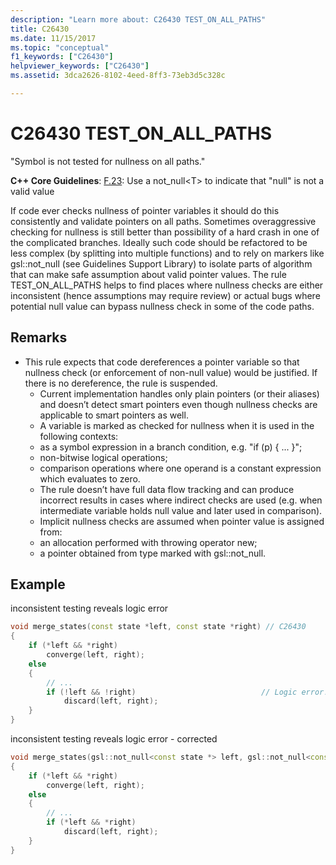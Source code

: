 ```yaml
---
description: "Learn more about: C26430 TEST_ON_ALL_PATHS"
title: C26430
ms.date: 11/15/2017
ms.topic: "conceptual"
f1_keywords: ["C26430"]
helpviewer_keywords: ["C26430"]
ms.assetid: 3dca2626-8102-4eed-8ff3-73eb3d5c328c

---
```

# C26430 TEST_ON_ALL_PATHS

"Symbol is not tested for nullness on all paths."

**C++ Core Guidelines**:
[F.23](https://github.com/isocpp/CppCoreGuidelines/blob/master/CppCoreGuidelines.md#f23-use-a-not_nullt-to-indicate-that-null-is-not-a-valid-value): Use a not_null\<T> to indicate that "null" is not a valid value

If code ever checks nullness of pointer variables it should do this consistently and validate pointers on all paths. Sometimes overaggressive checking for nullness is still better than possibility of a hard crash in one of the complicated branches. Ideally such code should be refactored to be less complex (by splitting into multiple functions) and to rely on markers like gsl::not_null (see Guidelines Support Library) to isolate parts of algorithm that can make safe assumption about valid pointer values. The rule TEST_ON_ALL_PATHS helps to find places where nullness checks are either inconsistent (hence assumptions may require review) or actual bugs where potential null value can bypass nullness check in some of the code paths.

## Remarks

- This rule expects that code dereferences a pointer variable so that nullness check (or enforcement of non-null value) would be justified. If there is no dereference, the rule is suspended.
  - Current implementation handles only plain pointers (or their aliases) and doesn’t detect smart pointers even though nullness checks are applicable to smart pointers as well.
  - A variable is marked as checked for nullness when it is used in the following contexts:
  - as a symbol expression in a branch condition, e.g. "if (p) { ... }";
  - non-bitwise logical operations;
  - comparison operations where one operand is a constant expression which evaluates to zero.
  - The rule doesn’t have full data flow tracking and can produce incorrect results in cases where indirect checks are used (e.g. when intermediate variable holds null value and later used in comparison).
  - Implicit nullness checks are assumed when pointer value is assigned from:
  - an allocation performed with throwing operator new;
  - a pointer obtained from type marked with gsl::not_null.

## Example

inconsistent testing reveals logic error

```cpp
void merge_states(const state *left, const state *right) // C26430
{
    if (*left && *right)
        converge(left, right);
    else
    {
        // ...
        if (!left && !right)                            // Logic error!
            discard(left, right);
    }
}
```

inconsistent testing reveals logic error - corrected

```cpp
void merge_states(gsl::not_null<const state *> left, gsl::not_null<const state *> right)
{
    if (*left && *right)
        converge(left, right);
    else
    {
        // ...
        if (*left && *right)
            discard(left, right);
    }
}
```
